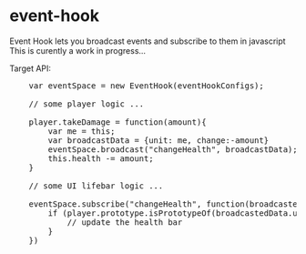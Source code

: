 # event-hook
Event Hook lets you broadcast events and subscribe to them in javascript
This is curently a work in progress...

Target API:
<pre>
	var eventSpace = new EventHook(eventHookConfigs);
	
	// some player logic ... 
	
	player.takeDamage = function(amount){
		var me = this;
		var broadcastData = {unit: me, change:-amount}
		eventSpace.broadcast("changeHealth", broadcastData);
		this.health -= amount;
	}
	
	// some UI lifebar logic ...
	
	eventSpace.subscribe("changeHealth", function(broadcastedData){
		if (player.prototype.isPrototypeOf(broadcastedData.unit)){
			// update the health bar 
		}
	})
</pre>
